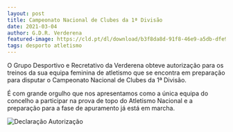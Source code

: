 ```yaml
---
layout: post
title: Campeonato Nacional de Clubes da 1ª Divisão
date: 2021-03-04
author: G.D.R. Verderena
featured-image: https://cld.pt/dl/download/b3f8da8d-91f8-46e9-a5db-dfe9a79bf86a/treinos_equip_feminina_nacionais.png?download=true
tags: desporto atletismo
---
```

O Grupo Desportivo e Recretativo da Verderena obteve autorização para os treinos da sua equipa feminina de atletismo que se encontra em preparação para disputar o Campeonato Nacional de Clubes da 1ª Divisão.

É com grande orgulho que nos apresentamos como a única equipa do concelho a participar na prova de topo do Atletismo Nacional e a preparação para a fase de apuramento já está em marcha.

![Declaração Autorização](https://cld.pt/dl/download/b3f8da8d-91f8-46e9-a5db-dfe9a79bf86a/treinos_equip_feminina_nacionais.png?download=true)
